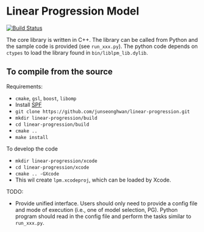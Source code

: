 # Linear Progression Model

[![Build Status](https://travis-ci.com/junseonghwan/linear-progression.svg?token=wxZvzvzdwz1aU7zpr7vw&branch=master)](https://travis-ci.com/junseonghwan/linear-progression)

The core library is written in C++. The library can be called from Python and the sample code is provided (see `run_xxx.py`). The python code depends on `ctypes` to load the library found in `bin/liblpm_lib.dylib`.

## To compile from the source
Requirements:
+ `cmake`, `gsl`, `boost`, `libomp`
+ Install [SPF](https://github.com/junseonghwan/spf)
+ `git clone https://github.com/junseonghwan/linear-progression.git`
+ `mkdir linear-progression/build`
+ `cd linear-progression/build`
+ `cmake ..`
+ `make install`

To develop the code
+ `mkdir linear-progression/xcode`
+ `cd linear-progression/xcode`
+ `cmake .. -GXcode`
+ This wil create `lpm.xcodeproj`, which can be loaded by Xcode.

TODO:
+ Provide unified interface. Users should only need to provide a config file and mode of execution (i.e., one of model selection, PG). Python program should read in the config file and perform the tasks similar to `run_xxx.py`.
